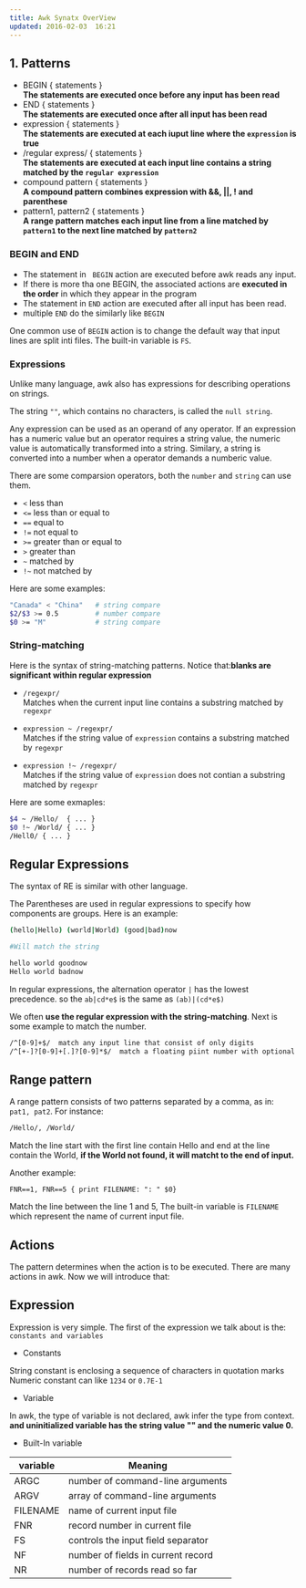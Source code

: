 ```yaml
---
title: Awk Synatx OverView
updated: 2016-02-03  16:21
---
```


## 1. Patterns

+ BEGIN { statements }    
**The statements are executed once before any input has been read**
+ END { statements }    
**The statements are executed once after all input has been read**
+ expression { statements }    
**The statements are executed at each iuput line where the `expression` is true**
+ /regular express/ { statements }     
**The statements are executed at each input line contains a string matched by the `regular expression`**
+ compound pattern { statements }     
**A compound pattern combines expression with &&, ||, ! and parenthese**
+ pattern1, pattern2 { statements }     
**A range pattern matches each input line from a line matched by `pattern1` to the next line matched by `pattern2`**

### BEGIN and END

+ The statement in ` BEGIN` action are executed before awk reads any input.
+ If there is more tha one BEGIN, the associated actions are **executed in the order** in which they appear in the program
+ The statement in `END` action are executed after all input has been read.
+ multiple `END` do the similarly like `BEGIN`

One common use of `BEGIN` action is to change the default way that input lines are split inti files. The built-in variable is `FS`.


### Expressions

Unlike many language, awk also has expressions for describing operations on strings. 

The string `""`, which contains no characters, is called the `null string`.

Any expression can be used as an operand of any operator. If an expression has a numeric value but an operator requires a string value, the numeric value is automatically transformed into a string. Similary, a string is converted into a number when a operator demands a numberic value.

There are some comparsion operators, both the `number` and `string` can use them.

+ `<`   less than 
+ `<=`  less than or equal to
+ `==`  equal to
+ `!=`  not equal to
+ `>=`  greater than or equal to
+ `>`   greater than
+ `~`   matched by
+ `!~`  not matched by

Here are some examples:

```bash
"Canada" < "China"   # string compare
$2/$3 >= 0.5         # number compare
$0 >= "M"            # string compare
```

### String-matching 

Here is the syntax of string-matching patterns. Notice that:**blanks are significant within regular expression**

+ `/regexpr/`     
Matches when the current input line contains a substring matched by `regexpr`

+ `expression ~ /regexpr/`     
Matches if the string value of `expression` contains a substring matched by `regexpr`

+ `expression !~ /regexpr/`     
Matches if the string value of `expression` does not contian a substring matched by `regexpr`

Here are some exmaples:

```bash
$4 ~ /Hello/  { ... }
$0 !~ /World/ { ... }
/Hell0/ { ... }
```

## Regular Expressions

The syntax of RE is similar with other language. 

The Parentheses are used in regular expressions to specify how components are groups. Here is an example:

```bash
(hello|Hello) (world|World) (good|bad)now

#Will match the string

hello world goodnow
Hello world badnow
```

In regular expressions, the alternation operator `|` has the lowest precedence. so the `ab|cd*e$` is the same as `(ab)|(cd*e$)`

We often **use the regular expression with the string-matching**. Next is some example to match the number.

```bash
/^[0-9]+$/  match any input line that consist of only digits
/^[+-]?[0-9]+[.]?[0-9]*$/  match a floating piint number with optional sign and optional exponent.
```

## Range pattern

A range pattern consists of two patterns separated by a comma, as in: `pat1, pat2`. For instance:

```bash
/Hello/, /World/ 
```

Match the line start with the first line contain Hello and end at the line contain the World, **if the World not found, it will matcht to the end of input.**

Another example:

```
FNR==1, FNR==5 { print FILENAME: ": " $0}
```

Match the line between the line 1 and 5, The built-in variable is `FILENAME` which represent the name of current input file.


## Actions

The pattern determines when the action is to be executed. There are many actions in awk. Now we will introduce that:

## Expression

Expression is very simple. The first of the expression we talk about is the: `constants and variables`

+ Constants

String constant is enclosing a sequence of characters in quotation marks
Numeric constant can like `1234` or `0.7E-1`

+ Variable

In awk, the type of variable is not declared, awk infer the type from context. **and uninitialized variable has the string value "" and the numeric value 0.**

+ Built-In variable

| variable |  Meaning |
| -------- | -------- |
| ARGC      | number of command-line arguments |
| ARGV      | array of command-line arguments |
| FILENAME  | name of current input file |
| FNR       | record number in current file |
| FS        | controls the input field separator |
| NF        | number of fields in current record |
| NR        | number of records read so far |

